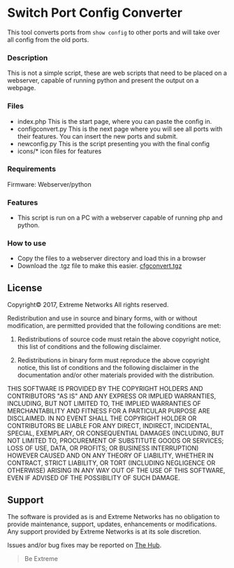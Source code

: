 # Switch Port Config Converter
This tool converts ports from `show config` to other ports and will take over all config from the old ports.

### Description
This is not a simple script, these are web scripts that need to be placed on a webserver, capable of running python and present the output on a webpage.


### Files
* index.php This is the start page, where you can paste the config in.
* configconvert.py This is the next page where you will see all ports with their features. You can insert the new ports and submit.
* newconfig.py This is the script presenting you with the final config
* icons/* icon files for features

### Requirements
Firmware: Webserver/python

### Features
* This script is run on a PC with a webserver capable of running php and python. 


### How to use
* Copy the files to a webserver directory and load this in a browser
* Download the .tgz file to make this easier. [cfgconvert.tgz](https://github.com/extremenetworks/ExtremeScripting/raw/master/EXOS/Python/convert_port_config/dist/cfgconvert.tgz)


## License
Copyright© 2017, Extreme Networks
All rights reserved.

Redistribution and use in source and binary forms, with or without modification,
are permitted provided that the following conditions are met:

1. Redistributions of source code must retain the above copyright notice, this
list of conditions and the following disclaimer.

2. Redistributions in binary form must reproduce the above copyright notice,
this list of conditions and the following disclaimer in the documentation
and/or other materials provided with the distribution.

THIS SOFTWARE IS PROVIDED BY THE COPYRIGHT HOLDERS AND CONTRIBUTORS "AS IS" AND
ANY EXPRESS OR IMPLIED WARRANTIES, INCLUDING, BUT NOT LIMITED TO, THE IMPLIED
WARRANTIES OF MERCHANTABILITY AND FITNESS FOR A PARTICULAR PURPOSE ARE
DISCLAIMED. IN NO EVENT SHALL THE COPYRIGHT HOLDER OR CONTRIBUTORS BE LIABLE
FOR ANY DIRECT, INDIRECT, INCIDENTAL, SPECIAL, EXEMPLARY, OR CONSEQUENTIAL
DAMAGES (INCLUDING, BUT NOT LIMITED TO, PROCUREMENT OF SUBSTITUTE GOODS OR
SERVICES; LOSS OF USE, DATA, OR PROFITS; OR BUSINESS INTERRUPTION) HOWEVER
CAUSED AND ON ANY THEORY OF LIABILITY, WHETHER IN CONTRACT, STRICT LIABILITY,
OR TORT (INCLUDING NEGLIGENCE OR OTHERWISE) ARISING IN ANY WAY OUT OF THE USE
OF THIS SOFTWARE, EVEN IF ADVISED OF THE POSSIBILITY OF SUCH DAMAGE.

## Support
The software is provided as is and Extreme Networks has no obligation to provide
maintenance, support, updates, enhancements or modifications.
Any support provided by Extreme Networks is at its sole discretion.

Issues and/or bug fixes may be reported on [The Hub](https://community.extremenetworks.com/extreme).

>Be Extreme

